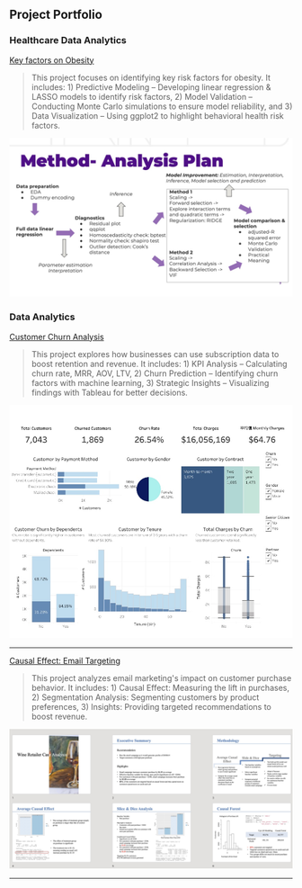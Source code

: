 ## Project Portfolio

### Healthcare Data Analytics
[Key factors on Obesity](pdf/final_regression.html)
> This project focuses on identifying key risk factors for obesity. It includes: 1) Predictive Modeling – Developing linear regression & LASSO models to identify risk factors, 2) Model Validation – Conducting Monte Carlo simulations to ensure model reliability, and 3) Data Visualization – Using ggplot2 to highlight behavioral health risk factors. 
<img src="images/Obesity.jpeg"/>

### Data Analytics
[Customer Churn Analysis](pdf/Customer2.html)
> This project explores how businesses can use subscription data to boost retention and revenue. It includes: 1) KPI Analysis – Calculating churn rate, MRR, AOV, LTV, 2) Churn Prediction – Identifying churn factors with machine learning, 3) Strategic Insights – Visualizing findings with Tableau for better decisions.  
<img src="images/13.jpeg"/>

---
[Causal Effect: Email Targeting](pdf/Retailer.html)
> This project analyzes email marketing's impact on customer purchase behavior. It includes: 1) Causal Effect: Measuring the lift in purchases, 2) Segmentation Analysis: Segmenting customers by product preferences, 3) Insights: Providing targeted recommendations to boost revenue.
>
<img src="images/Retailer2.jpeg"/>

---




